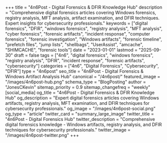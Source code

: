+++
title = "4n6Post - Digital Forensics & DFIR Knowledge Hub"
description = "Comprehensive digital forensics articles covering Windows forensics, registry analysis, MFT analysis, artifact examination, and DFIR techniques. Expert insights for cybersecurity professionals."
keywords = ["digital forensics", "DFIR", "windows forensics", "registry analysis", "MFT analysis", "cyber forensics", "forensic artifacts", "incident response", "computer forensics", "forensic investigation", "Windows artifacts", "forensic timeline", "prefetch files", "jump lists", "shellbags", "UserAssist", "amcache", "SHIMCACHE", "forensic tools"]
date = "2023-01-01"
lastmod = "2025-09-30"
draft = false
tags = ["4n6", "digital forensics", "windows forensics", "registry analysis", "DFIR", "incident response", "forensic artifacts", "cybersecurity"]
categories = ["4n6", "Digital Forensics", "Cybersecurity", "DFIR"]
type = "4n6post"
seo_title = "4n6Post - Digital Forensics & Windows Artifact Analysis Hub"
canonical = "/4n6post/"
featured_image = "/images/4n6post-hub.png"
schema_type = "BlogPosting"
author = "JonesCKevin"
sitemap_priority = 0.9
sitemap_changefreq = "weekly"
[social_media]
  og_title = "4n6Post - Digital Forensics & DFIR Knowledge Hub"
  og_description = "Expert digital forensics articles covering Windows artifacts, registry analysis, MFT examination, and DFIR techniques for cybersecurity professionals."
  og_image = "/images/4n6post-social.png"
  og_type = "article"
  twitter_card = "summary_large_image"
  twitter_title = "4n6Post - Digital Forensics Hub"
  twitter_description = "Comprehensive digital forensics knowledge - Windows artifacts, registry analysis, and DFIR techniques for cybersecurity professionals."
  twitter_image = "/images/4n6post-twitter.png"
+++

